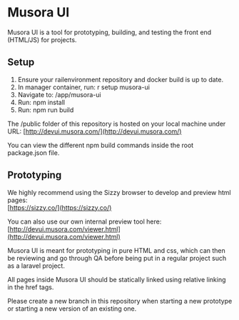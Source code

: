 # Musora UI

Musora UI is a tool for prototyping, building, and testing the front end (HTML/JS) for projects.

## Setup

1. Ensure your railenvironment repository and docker build is up to date.
1. In manager container, run: r setup musora-ui
1. Navigate to: /app/musora-ui
1. Run: npm install
1. Run: npm run build  

The /public folder of this repository is hosted on your local machine under URL:
[http://devui.musora.com/](http://devui.musora.com/)  

You can view the different npm build commands inside the root package.json file.

## Prototyping 

We highly recommend using the Sizzy browser to develop and preview html pages:  
[https://sizzy.co/](https://sizzy.co/) 

You can also use our own internal preview tool here:  
[http://devui.musora.com/viewer.html](http://devui.musora.com/viewer.html)

Musora UI is meant for prototyping in pure HTML and css, which can then be reviewing and go through QA before 
being put in a regular project such as a laravel project.  

All pages inside Musora UI should be statically linked using relative linking in the href tags.    

Please create a new branch in this repository when starting a new prototype or starting a new version of an existing 
one.